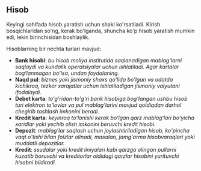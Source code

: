 ## Hisob

Keyingi sahifada hisob yaratish uchun shakl ko'rsatiladi.
Kirish bosqichlaridan so'ng, kerak bo'lganda, shuncha ko'p hisob yaratish mumkin edi, lekin birinchisidan boshlaylik.

Hisoblarning bir nechta turlari mavjud:
- **Bank hisobi**: _bu hisob moliya institutida saqlanadigan mablag'larni saqlaydi va kundalik operatsiyalar uchun 
  ishlatiladi. Agar kartalar bogʻlanmagan boʻlsa, undan foydalaning._
- **Naqd pul**: _biznes yoki jismoniy shaxs qo'lida bo'lgan va odatda kichikroq, tezkor xarajatlar uchun ishlatiladigan 
  jismoniy valyutani ifodalaydi._
- **Debet karta**: _to'g'ridan-to'g'ri bank hisobiga bog'langan ushbu hisob turi elektron to'lovlar va pul mablag'larini 
  mavjud qoldiqdan darhol chegirib tashlash imkonini beradi._
- **Kredit karta**: _keyinroq toʻlanishi kerak boʻlgan qarz mablagʻlari boʻyicha xaridlar yoki yechib olish imkonini 
  beruvchi kredit hisobi._
- **Depozit**: _mablag'lar saqlash uchun joylashtiriladigan hisob, ko'pincha vaqt o'tishi bilan foizlar olinadi, masalan, 
  jamg'arma hisobvaraqlari yoki muddatli depozitlar._
- **Kredit**: _ssudalar yoki kredit liniyalari kabi qarzga olingan pullarni kuzatib boruvchi va kreditorlar oldidagi 
  qarzlar hisobini yurituvchi hisobni bildiradi._
